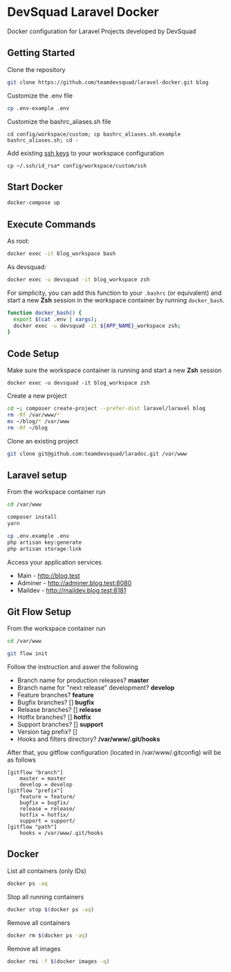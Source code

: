 # DevSquad Laravel Docker

Docker configuration for Laravel Projects developed by DevSquad

## Getting Started

Clone the repository

```bash
git clone https://github.com/teamdevsquad/laravel-docker.git blog
```

Customize the .env file

```bash
cp .env-example .env
```

Customize the bashrc_aliases.sh file

```
cd config/workspace/custom; cp bashrc_aliases.sh.example bashrc_aliases.sh; cd -
```

Add existing [ssh keys](https://help.github.com/articles/generating-a-new-ssh-key-and-adding-it-to-the-ssh-agent/) 
to your workspace configuration

```
cp ~/.ssh/id_rsa* config/workspace/custom/ssh
```

## Start Docker

```bash
docker-compose up
```

## Execute Commands

As root:

```bash
docker exec -it blog_workspace bash
```

As devsquad:

```bash
docker exec -u devsquad -it blog_workspace zsh
```

For simplicity, you can add this function to your `.bashrc` (or equivalent) 
and start a new **Zsh** session in the workspace container by running `docker_bash`.

```bash
function docker_bash() {
  export $(cat .env | xargs);
  docker exec -u devsquad -it ${APP_NAME}_workspace zsh;
}
```

## Code Setup

Make sure the workspace container is running and start a new **Zsh** session

```
docker exec -u devsquad -it blog_workspace zsh
``` 

Create a new project

```bash
cd ~; composer create-project --prefer-dist laravel/laravel blog
rm -Rf /var/www/* 
mv ~/blog/* /var/www
rm -Rf ~/blog
```

Clone an existing project

```bash
git clone git@github.com:teamdevsquad/laradoc.git /var/www
```

## Laravel setup

From the workspace container run

```bash
cd /var/www

composer install
yarn

cp .env.example .env
php artisan key:generate
php artisan storage:link
```

Access your application services

* Main - http://blog.test
* Adminer - http://adminer.blog.test:8080
* Maildev - http://maildev.blog.test:8181

## Git Flow Setup

From the workspace container run

```bash
cd /var/www

git flow init
```

Follow the instruction and aswer the following

* Branch name for production releases? **master**
* Branch name for "next release" development? **develop**
* Feature branches? **feature**
* Bugfix branches? [] **bugfix**
* Release branches? [] **release**
* Hotfix branches? [] **hotfix**
* Support branches? [] **support**
* Version tag prefix? []
* Hooks and filters directory? **/var/www/.git/hooks**

After that, you gitflow configuration (located in /var/www/.gitconfig) will be as follows

```
[gitflow "branch"]
	master = master
	develop = develop
[gitflow "prefix"]
	feature = feature/
	bugfix = bugfix/
	release = release/
	hotfix = hotfix/
	support = support/
[gitflow "path"]
	hooks = /var/www/.git/hooks
```

## Docker

List all containers (only IDs)
```bash
docker ps -aq
```

Stop all running containers

```bash
docker stop $(docker ps -aq)
```

Remove all containers

```bash
docker rm $(docker ps -aq)
```

Remove all images

```bash
docker rmi -f $(docker images -q)
```

